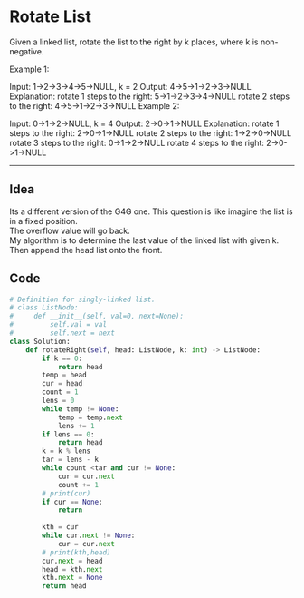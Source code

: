 # Rotate List
Given a linked list, rotate the list to the right by k places, where k is non-negative.

Example 1:

Input: 1->2->3->4->5->NULL, k = 2
Output: 4->5->1->2->3->NULL
Explanation:
rotate 1 steps to the right: 5->1->2->3->4->NULL
rotate 2 steps to the right: 4->5->1->2->3->NULL
Example 2:

Input: 0->1->2->NULL, k = 4
Output: 2->0->1->NULL
Explanation:
rotate 1 steps to the right: 2->0->1->NULL
rotate 2 steps to the right: 1->2->0->NULL
rotate 3 steps to the right: 0->1->2->NULL
rotate 4 steps to the right: 2->0->1->NULL

---
## Idea
Its a different version of the G4G one. This question is like imagine the list is in a fixed position. <br>
The overflow value will go back. <br>
My algorithm is to determine the last value of the linked list with given k. Then append the head list onto the front. <br>

## Code
```python
# Definition for singly-linked list.
# class ListNode:
#     def __init__(self, val=0, next=None):
#         self.val = val
#         self.next = next
class Solution:
    def rotateRight(self, head: ListNode, k: int) -> ListNode:
        if k == 0:
            return head
        temp = head
        cur = head
        count = 1
        lens = 0
        while temp != None:
            temp = temp.next
            lens += 1
        if lens == 0:
            return head
        k = k % lens
        tar = lens - k
        while count <tar and cur != None:
            cur = cur.next
            count += 1
        # print(cur)
        if cur == None:
            return 
 
        kth = cur
        while cur.next != None:
            cur = cur.next
        # print(kth,head)
        cur.next = head
        head = kth.next
        kth.next = None
        return head
```
